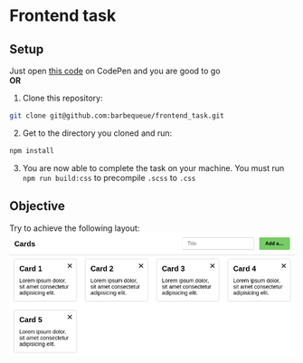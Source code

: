 # Frontend task

## Setup

Just open [this code](https://codepen.io/barbequeue/pen/wvWMKOm) on CodePen and you are good to go\
**OR**

1. Clone this repository:
``` bash
git clone git@github.com:barbequeue/frontend_task.git
```

2. Get to the directory you cloned and run:
``` bash
npm install
```

3. You are now able to complete the task on your machine. You must run ```npm run build:css``` to precompile ```.scss``` to ```.css```

## Objective

Try to achieve the following layout:
![result](https://github.com/barbequeue/frontend_task/blob/master/result.png?raw=true)
